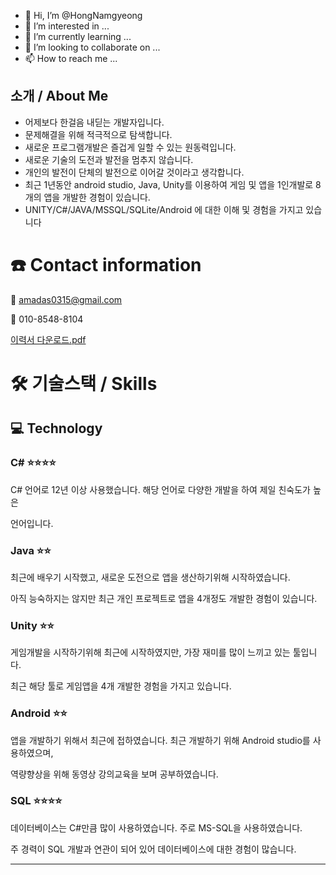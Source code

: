 - 👋 Hi, I’m @HongNamgyeong
- 👀 I’m interested in ...
- 🌱 I’m currently learning ...
- 💞️ I’m looking to collaborate on ...
- 📫 How to reach me ...

<!---
HongNamgyeong/HongNamgyeong is a ✨ special ✨ repository because its `README.md` (this file) appears on your GitHub profile.
You can click the Preview link to take a look at your changes.
--->
## 소개 / About  Me

- 어제보다 한걸음 내딛는 개발자입니다.
- 문제해결을 위해 적극적으로 탐색합니다.
- 새로운 프로그램개발은 즐겁게 일할 수 있는 원동력입니다.
- 새로운 기술의 도전과 발전을 멈추지 않습니다.
- 개인의 발전이 단체의 발전으로 이어갈 것이라고 생각합니다.
- 최근 1년동안 android studio, Java, Unity를 이용하여 게임 및 앱을 1인개발로 8개의 앱을 개발한 경험이 있습니다.
- UNITY/C#/JAVA/MSSQL/SQLite/Android 에 대한 이해 및 경험을 가지고 있습니다

# ☎️ Contact information

📧 amadas0315@gmail.com

📱 010-8548-8104

[이력서 다운로드.pdf](https://s3-us-west-2.amazonaws.com/secure.notion-static.com/fdbd3389-fe2f-4815-bf45-ce107485858b/홍남경_이력서.pdf)

# 🛠 기술스택 / Skills

## 💻 Technology

### C# ⭐️⭐️⭐️⭐️

C# 언어로 12년 이상 사용했습니다. 해당 언어로 다양한 개발을 하여 제일 친숙도가 높은

언어입니다.

### Java ⭐️⭐️

최근에 배우기 시작했고, 새로운 도전으로 앱을 생산하기위해 시작하였습니다.

아직 능숙하지는 않지만 최근 개인 프로젝트로 앱을 4개정도 개발한 경험이 있습니다.

### Unity ⭐️⭐️

게임개발을 시작하기위해 최근에 시작하였지만, 가장 재미를 많이 느끼고 있는 툴입니다.

최근 해당 툴로 게임앱을 4개 개발한 경험을 가지고 있습니다.

### Android ⭐️⭐️

앱을 개발하기 위해서 최근에 접하였습니다. 최근 개발하기 위해 Android studio를 사용하였으며,

역량향상을 위해 동영상 강의교육을 보며 공부하였습니다.

### SQL ⭐️⭐️⭐️⭐️

데이터베이스는 C#만큼 많이 사용하였습니다. 주로 MS-SQL을 사용하였습니다.

주 경력이 SQL 개발과 연관이 되어 있어 데이터베이스에 대한 경험이 많습니다.

---
